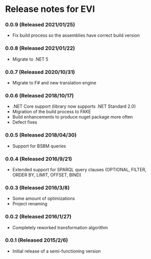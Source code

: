 # Release notes for EVI

### 0.0.9 (Released 2021/01/25)
* Fix build process so the assemblies have correct build version

### 0.0.8 (Released 2021/01/22)
* Migrate to .NET 5

### 0.0.7 (Released 2020/10/31)
* Migrate to F# and new translation engine

### 0.0.6 (Released 2018/10/17)
* .NET Core support (library now supports .NET Standard 2.0)
* Migration of the build process to FAKE
* Build enhancements to produce nuget package more often
* Defect fixes

### 0.0.5 (Released 2018/04/30)
* Support for BSBM queries

### 0.0.4 (Released 2016/9/21)
* Extended support for SPARQL query clauses (OPTIONAL, FILTER, ORDER BY, LIMIT, OFFSET, BIND)

### 0.0.3 (Released 2016/3/8)
* Some amount of optimizations
* Project renaming

### 0.0.2 (Released 2016/1/27)
* Completely reworked transformation algorithm

### 0.0.1 (Released 2015/2/6)
* Initial release of a semi-functioning version

